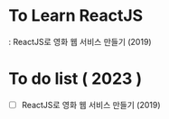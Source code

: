 # To Learn ReactJS

: ReactJS로 영화 웹 서비스 만들기 (2019)

# To do list ( 2023 )

- [ ] ReactJS로 영화 웹 서비스 만들기 (2019)
